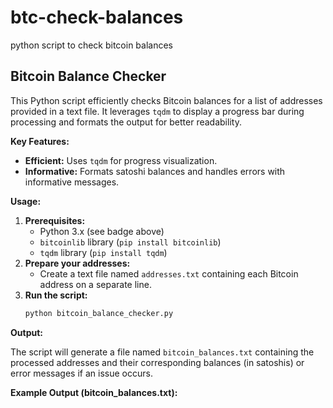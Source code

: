 # btc-check-balances
python script to check bitcoin balances


## Bitcoin Balance Checker

This Python script efficiently checks Bitcoin balances for a list of addresses provided in a text file. 
It leverages `tqdm` to display a progress bar during processing and formats the output for better readability.

**Key Features:**

- **Efficient:** Uses `tqdm` for progress visualization.
- **Informative:** Formats satoshi balances and handles errors with informative messages.

**Usage:**

1. **Prerequisites:**
    - Python 3.x (see badge above)
    - `bitcoinlib` library (`pip install bitcoinlib`)
    - `tqdm` library (`pip install tqdm`)
2. **Prepare your addresses:**
    - Create a text file named `addresses.txt` containing each Bitcoin address on a separate line.
3. **Run the script:**
    ```bash
    python bitcoin_balance_checker.py
    ```

**Output:**

The script will generate a file named `bitcoin_balances.txt` containing the processed addresses and their corresponding balances (in satoshis) or error messages if an issue occurs.

**Example Output (bitcoin_balances.txt):**
